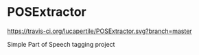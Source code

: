 # POSExtractor

https://travis-ci.org/lucapertile/POSExtractor.svg?branch=master

Simple Part of Speech tagging project
